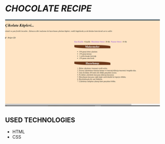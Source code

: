 # *CHOCOLATE RECIPE*

![chocolate-recipe](./img/chocolate-recipe.png)

## USED TECHNOLOGIES

- HTML
- CSS